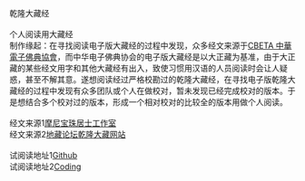 乾隆大藏经
<br>
<br>
	个人阅读用大藏经
<br>
	制作缘起：在寻找阅读电子版大藏经的过程中发现，众多经文来源于[CBETA 中華電子佛典協會](http://www.cbeta.org)，而中华电子佛典协会的电子版大藏经是以大正藏为基准，由于大正藏的某些经文用字和其他大藏经有出入，致使习惯用汉语的人员阅读时会让人疑惑，甚至不解其意。遂想阅读经过严格校勘过的乾隆大藏经，在寻找电子版乾隆大藏经的过程中发现有众多团队或个人在做校对，暂未发现已经完成校对的版本。于是想结合多个校对过的版本，形成一个相对校对的比较全的版本用做个人阅读。
<br>
<br>
经文来源1[摩尼宝珠居士工作室](http://www.qldzj.com)
<br>
经文来源2[地藏论坛乾隆大藏网站](http://www.bskk.net)
<br>
<br>
试阅读地址1[Github](https://git.io/qldzj)<br>
试阅读地址2[Coding](https://qldzj.coding.me/qldzj/s/index.htm)